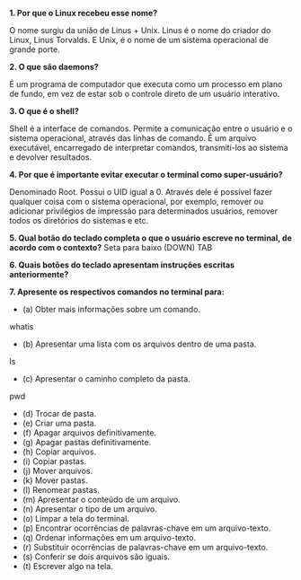 **1. Por que o Linux recebeu esse nome?**

O nome surgiu da união de Linus + Unix. Linus é o nome do criador do Linux, Linus Torvalds. E Unix, é o nome de um sistema operacional de grande porte.

**2. O que são daemons?**

É um programa de computador que executa como um processo em plano de fundo, em vez de estar sob o controle direto de um usuário interativo.

**3. O que é o shell?**

Shell é a interface de comandos. Permite a comunicação entre o usuário e o sistema operacional, através das linhas de comando.
É um arquivo executável, encarregado de interpretar comandos, transmiti-los ao sistema e devolver resultados.

**4. Por que é importante evitar executar o terminal como super-usuário?**

Denominado Root. Possui o UID igual a 0. Através dele é possível fazer qualquer coisa com o sistema operacional, por exemplo, remover ou adicionar privilégios de impressão para determinados usuários, remover todos os diretórios do sistemas e etc.

**5. Qual botão do teclado completa o que o usuário escreve no terminal, de acordo com o contexto?**
Seta para baixo (DOWN)  TAB

**6. Quais botões do teclado apresentam instruções escritas anteriormente?**

**7. Apresente os respectivos comandos no terminal para:** 

- (a) Obter mais informações sobre um comando. 

whatis

- (b) Apresentar uma lista com os arquivos dentro de uma pasta. 

ls

- (c) Apresentar o caminho completo da pasta. 

pwd

- (d) Trocar de pasta. 
- (e) Criar uma pasta. 
- (f) Apagar arquivos definitivamente. 
- (g) Apagar pastas definitivamente. 
- (h) Copiar arquivos. 
- (i) Copiar pastas. 
- (j) Mover arquivos. 
- (k) Mover pastas. 
- (l) Renomear pastas. 
- (m) Apresentar o conteúdo de um arquivo. 
- (n) Apresentar o tipo de um arquivo. 
- (o) Limpar a tela do terminal. 
- (p) Encontrar ocorrências de palavras-chave em um arquivo-texto. 
- (q) Ordenar informações em um arquivo-texto. 
- (r) Substituir ocorrências de palavras-chave em um arquivo-texto. 
- (s) Conferir se dois arquivos são iguais. 
- (t) Escrever algo na tela.
